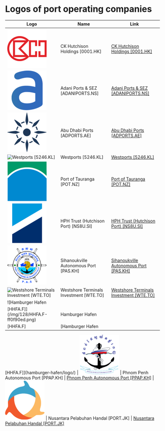 # Logos of port operating companies

| Logo | Name  | Link |
| ---- | ----  | ---- |
| ![CK Hutchison Holdings [0001.HK]](/img/128/0001.HK-788e1125.png) | CK Hutchison Holdings [0001.HK] | [CK Hutchison Holdings [0001.HK]](ck-hutchison-holdings/logo/)
| ![Adani Ports & SEZ [ADANIPORTS.NS]](/img/128/ADANIPORTS.NS-9d3f62d8.png) | Adani Ports & SEZ [ADANIPORTS.NS] | [Adani Ports & SEZ [ADANIPORTS.NS]](adani-ports-and-sez/logo/)
| ![Abu Dhabi Ports [ADPORTS.AE]](/img/128/ADPORTS.AE-f3106b98.png) | Abu Dhabi Ports [ADPORTS.AE] | [Abu Dhabi Ports [ADPORTS.AE]](abu-dhabi-ports/logo/)
| ![Westports [5246.KL]](/img/128/5246.KL-144c739c.png) | Westports [5246.KL] | [Westports [5246.KL]](westports/logo/)
| ![Port of Tauranga [POT.NZ]](/img/128/POT.NZ-92b7ec1b.png) | Port of Tauranga [POT.NZ] | [Port of Tauranga [POT.NZ]](port-of-tauranga/logo/)
| ![HPH Trust (Hutchison Port) [NS8U.SI]](/img/128/NS8U.SI-3c4eecad.png) | HPH Trust (Hutchison Port) [NS8U.SI] | [HPH Trust (Hutchison Port) [NS8U.SI]](hph-trust/logo/)
| ![Sihanoukville Autonomous Port [PAS.KH]](/img/128/PAS.KH-6ab1d743.png) | Sihanoukville Autonomous Port [PAS.KH] | [Sihanoukville Autonomous Port [PAS.KH]](sihanoukville-autonomous-port/logo/)
| ![Westshore Terminals Investment [WTE.TO]](/img/128/WTE.TO-ed6852df.png) | Westshore Terminals Investment [WTE.TO] | [Westshore Terminals Investment [WTE.TO]](westshore-terminals-investment/logo/)
| ![Hamburger Hafen
 [HHFA.F]](/img/128/HHFA.F-ff0f90ed.png) | Hamburger Hafen
 [HHFA.F] | [Hamburger Hafen
 [HHFA.F]](hamburger-hafen/logo/)
| ![Phnom Penh Autonomous Port [PPAP.KH]](/img/128/PPAP.KH-ed2a6c32.png) | Phnom Penh Autonomous Port [PPAP.KH] | [Phnom Penh Autonomous Port [PPAP.KH]](phnom-penh-autonomous-port/logo/)
| ![Nusantara Pelabuhan Handal [PORT.JK]](/img/128/PORT.JK-e3cdfc94.png) | Nusantara Pelabuhan Handal [PORT.JK] | [Nusantara Pelabuhan Handal [PORT.JK]](nusantara-pelabuhan-handal/logo/)
